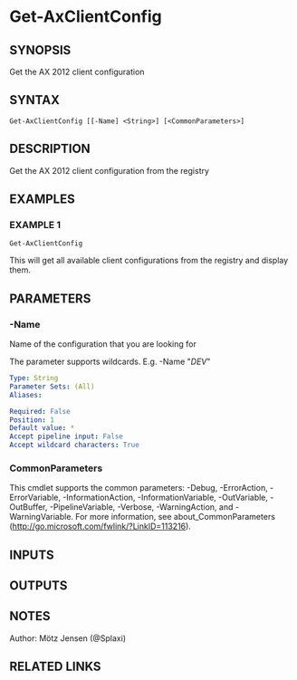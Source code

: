 ﻿---
external help file: ax2012.tools-help.xml
Module Name: ax2012.tools
online version:
schema: 2.0.0
---

# Get-AxClientConfig

## SYNOPSIS
Get the AX 2012 client configuration

## SYNTAX

```
Get-AxClientConfig [[-Name] <String>] [<CommonParameters>]
```

## DESCRIPTION
Get the AX 2012 client configuration from the registry

## EXAMPLES

### EXAMPLE 1
```
Get-AxClientConfig
```

This will get all available client configurations from the registry and display them.

## PARAMETERS

### -Name
Name of the configuration that you are looking for

The parameter supports wildcards.
E.g.
-Name "*DEV*"

```yaml
Type: String
Parameter Sets: (All)
Aliases:

Required: False
Position: 1
Default value: *
Accept pipeline input: False
Accept wildcard characters: True
```

### CommonParameters
This cmdlet supports the common parameters: -Debug, -ErrorAction, -ErrorVariable, -InformationAction, -InformationVariable, -OutVariable, -OutBuffer, -PipelineVariable, -Verbose, -WarningAction, and -WarningVariable.
For more information, see about_CommonParameters (http://go.microsoft.com/fwlink/?LinkID=113216).

## INPUTS

## OUTPUTS

## NOTES
Author: Mötz Jensen (@Splaxi)

## RELATED LINKS
